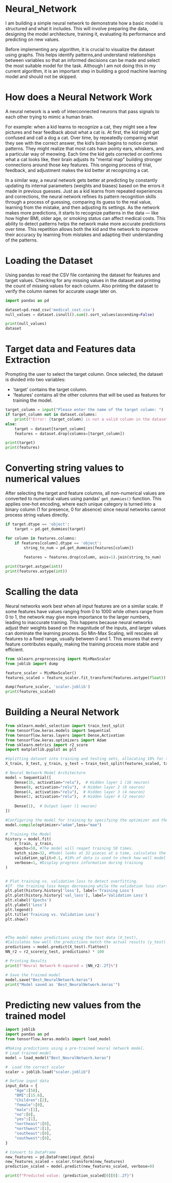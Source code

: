 # Neural_Network
I am building a simple neural network to demonstrate how a basic model is structured and what it includes. 
This will involve preparing the data, designing the model architecture, training it, evaluating its performance and predicting on new values.

Before implementing any algorithm, it is crucial to visualize the dataset using graphs. 
This helps identify patterns,and understand relationships between variables so that an informed 
decisions can be made and select the most suitable model for the task.
Although I am not doing this in my current algorithm,
it is an important step in building a good machine learning model and should not be skipped.

# How does a Neural Network Work
A neural network is a web of interconnected neurons that pass signals to each other trying to mimic a human brain.

For example: when a kid learns to recognize a cat, 
they might see a few pictures and hear feedback about what a cat is.
At first, the kid might get confused and 
call a dog a cat. Over time, by repeatedly comparing what they see 
with the correct answer, the kid’s brain begins to notice certain patterns.
They might realize that most cats have pointy ears, whiskers, and a particular way 
of meowing. Each time the kid gets corrected or confirms what a cat looks like, 
their brain adjusts its "mental map" building  stronger connections around those 
key features. This ongoing process of trial, feedback, and adjustment makes the kid 
better at recognizing a cat.

In a similar way, a neural network gets better at predicting by constantly updating
its internal parameters (weights and biases) based on the errors it made in previous 
guesses. Just as a kid learns from repeated experiences and corrections, the neural 
network refines its pattern recognition skills through a process of guessing, 
comparing its guess to the real value, learning from the mistake, and then adjusting 
its settings. As the network makes more predictions, it starts to recognize patterns 
in the data — like how higher BMI, older age, or smoking status can affect medical costs.
This ability to detect patterns helps the network make more accurate predictions over
time. This repetition allows both the kid and the network to improve their accuracy 
by learning from mistakes and adapting their understanding of the patterns.

# Loading the Dataset
Using pandas to read the CSV file containing the dataset for features and target values.
Checking for any missing values in the dataset and printing the count of missing values 
for each column.
Also printing the dataset to verify the column names for accurate usage later on.
```python
import pandas as pd

dataset=pd.read_csv('medical_cost.csv')
null_values = dataset.isnull().sum().sort_values(ascending=False)

print(null_values)
dataset
```
# Target data and Features data Extraction
Prompting the user to select the target column.
Once selected, the dataset is divided into two variables:
- 'target' contains the target column.
- 'features' contains all the other columns that will be used as features for training the model.
```python
target_column = input("Please enter the name of the target column: ")
if target_column not in dataset.columns:
    print(f"Error: {target_column} is not a valid column in the dataset.")
else:
    target = dataset[target_column]
    features = dataset.drop(columns=[target_column])

print(target)
print(features)
```
# Converting string values to numerical values
After selecting the target and feature columns,
all non-numerical values are converted to numerical values 
using pandas' `get_dummies()` function. 
This applies one-hot encoding, where each unique category is turned 
into a binary column (1 for presence, 0 for absence) 
since neural networks cannot process string values directly.
```python
if target.dtype == 'object':  
    target = pd.get_dummies(target)

for column in features.columns:
    if features[column].dtype == 'object':
        string_to_num = pd.get_dummies(features[column])
        
        features = features.drop(column, axis=1).join(string_to_num)

print(target.astype(int))
print(features.astype(int))
```
# Scalling the data
Neural networks work best when all input features are on a similar scale. 
If some features have values ranging from 0 to 1000 while others range from 0 to 1, 
the network may give more importance to the larger numbers, leading to inaccurate training.
This happens because neural networks adjust their weights based on the magnitude 
of the inputs, and larger values can dominate the learning process. So  Min-Max Scaling, 
will rescales all features to a fixed range, usually between 0 
and 1. This ensures that every feature contributes equally, making the training process 
more stable and efficient.
```python
from sklearn.preprocessing import MinMaxScaler
from joblib import dump

feature_scaler = MinMaxScaler()
features_scaled = feature_scaler.fit_transform(features.astype(float))

dump(feature_scaler, 'scaler.joblib') 
print(features_scaled)
```
# Building a Neural Network
```python
from sklearn.model_selection import train_test_split
from tensorflow.keras.models import Sequential
from tensorflow.keras.layers import Dense,Activation
from tensorflow.keras.optimizers import Adam
from sklearn.metrics import r2_score
import matplotlib.pyplot as plt

#Splitting dataset into training and testing sets, allocating 10% for testing the model. 
X_train, X_test, y_train, y_test = train_test_split(features_scaled, target, test_size=0.1, random_state=0)

# Neural Network Model Architecture
model = Sequential([
    Dense(16, activation="relu"),  # Hidden layer 1 (16 neuron)
    Dense(8, activation="relu"),  # Hidden layer 2 (8 neuron)
    Dense(4, activation="relu"),  # Hidden layer 3 (4 neuron)
    Dense(2, activation="relu"),  # Hidden layer 4 (2 neuron)
    
    Dense(1),  # Output layer (1 neuron)
])

#Configuring the model for training by specifying the optimizer and the loss function
model.compile(optimizer="adam",loss="mae")

# Training the Model
history = model.fit(  
    X_train, y_train,
    epochs=50, #The model will reapet training 50 times.        
    batch_size=32, #Model looks at 32 pieces at a time, calculates the error, adjusts its internal settings, and moves on to the next 32 pieces
    validation_split=0.1, #10% of data is used to check how well model is performing
    verbose=1, #Display progress information during training
)


# Plot training vs. validation loss to detect overfitting. 
#If  the training loss keeps decreasing while the validation loss starts increasing or stays constant it is a sign of overfitting.
plt.plot(history.history['loss'], label='Training Loss')
plt.plot(history.history['val_loss'], label='Validation Loss')
plt.xlabel('Epochs')
plt.ylabel('Loss')
plt.legend()
plt.title('Training vs. Validation Loss')
plt.show()



#The model makes predictions using the test data (X_test), 
#Calculates how well the predictions match the actual results (y_test) using the R-squared score.
predictions = model.predict(X_test).flatten()
NN_r2 = r2_score(y_test, predictions) * 100

# Printing Results
print(f"Neural Network R-squared = {NN_r2:.2f}%")

# Save the trained model
model.save("Best_NeuralNetwork.keras")
print("Model saved as 'Best_NeuralNetwork.keras'")
```
# Predicting new values from the trained model
```python
import joblib
import pandas as pd
from tensorflow.keras.models import load_model

#Making predictions using a pre-trained neural network model.
# Load trained model
model = load_model("Best_NeuralNetwork.keras")

#  Load the correct scaler
scaler = joblib.load("scaler.joblib")

# Define input data
input_data = {
    "Age":[58],
    "BMI":[15.6],
    "Children":[2],
    "female":[0],
    "male":[1],
    "no":[0],
    "yes":[1],
    "northeast":[0],
    "northwest":[1],
    "southeast":[0],
    "southwest":[0],
}

# Convert to DataFrame
new_features = pd.DataFrame(input_data)
new_features_scaled = scaler.transform(new_features)
prediction_scaled = model.predict(new_features_scaled, verbose=0)

print(f"Predicted value: {prediction_scaled[0][0]:.2f}")
```
